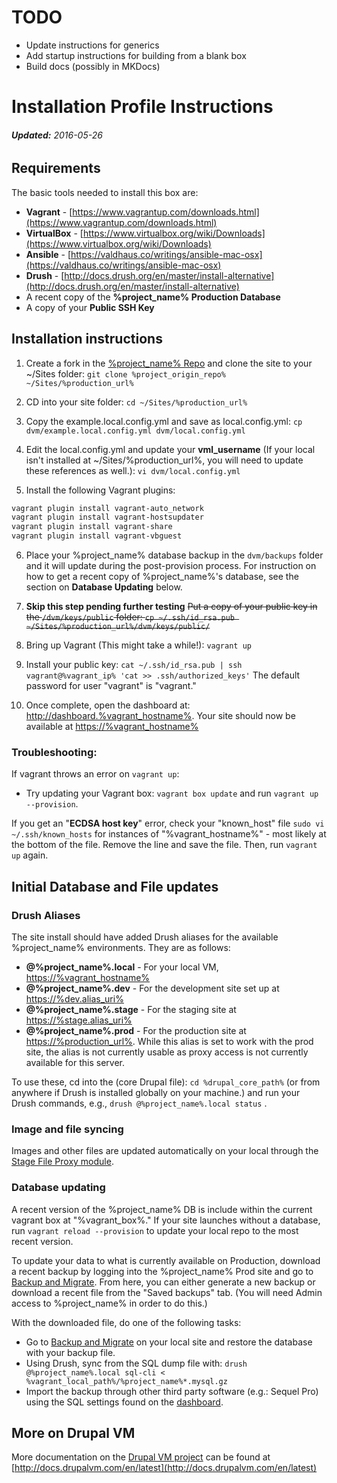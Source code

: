 # TODO 
- Update instructions for generics
- Add startup instructions for building from a blank box
- Build docs (possibly in MKDocs)



Installation Profile Instructions
=================================
###### **Updated:** _2016-05-26_


## Requirements

The basic tools needed to install this box are:

* **Vagrant** - [https://www.vagrantup.com/downloads.html](https://www.vagrantup.com/downloads.html)
* **VirtualBox** - [https://www.virtualbox.org/wiki/Downloads](https://www.virtualbox.org/wiki/Downloads)
* **Ansible** - [https://valdhaus.co/writings/ansible-mac-osx](https://valdhaus.co/writings/ansible-mac-osx)
* **Drush** - [http://docs.drush.org/en/master/install-alternative](http://docs.drush.org/en/master/install-alternative)
* A recent copy of the **%project_name% Production Database**
* A copy of your **Public SSH Key**


## Installation instructions

1. Create a fork in the [%project_name% Repo](%project_upstream_repo%) and clone the site to your ~/Sites folder: `git clone %project_origin_repo% ~/Sites/%production_url%`

2. CD into your site folder: `cd ~/Sites/%production_url%`

3. Copy the example.local.config.yml and save as local.config.yml: `cp dvm/example.local.config.yml dvm/local.config.yml`

4. Edit the local.config.yml and update your **vml_username** (If your local isn't installed at ~/Sites/%production_url%, you will need to update these references as well.): `vi dvm/local.config.yml`

5. Install the following Vagrant plugins: 
```bash
vagrant plugin install vagrant-auto_network
vagrant plugin install vagrant-hostsupdater
vagrant plugin install vagrant-share
vagrant plugin install vagrant-vbguest
```

6. Place your %project_name% database backup in the `dvm/backups` folder and it will update during the post-provision process. 
For instruction on how to get a recent copy of %project_name%'s database, see the section on **Database Updating** below.

7. **Skip this step pending further testing** ~~Put a copy of your public key in the `/dvm/keys/public` folder: `cp ~/.ssh/id_rsa.pub ~/Sites/%production_url%/dvm/keys/public/`~~

8. Bring up Vagrant (This might take a while!): `vagrant up` 

8. Install your public key: `cat ~/.ssh/id_rsa.pub | ssh vagrant@%vagrant_ip% 'cat >> .ssh/authorized_keys'` The default password for user "vagrant" is "vagrant."

9. Once complete, open the dashboard at: [http://dashboard.%vagrant_hostname%](http://dashboard.%vagrant_hostname%). Your site should now be available at [https://%vagrant_hostname%](https://%vagrant_hostname%)

### Troubleshooting: 

If vagrant throws an error on `vagrant up`: 

* Try updating your Vagrant box: `vagrant box update` and run `vagrant up --provision`.

If you get an "**ECDSA host key**" error, check your "known_host" file `sudo vi ~/.ssh/known_hosts` for instances of "%vagrant_hostname%" - most likely at the bottom of the file. Remove the line and save the file. Then, run `vagrant up` again.


## Initial Database and File updates

### Drush Aliases

The site install should have added Drush aliases for the available %project_name% environments. They are as follows: 

* **@%project_name%.local** - For your local VM, [https://%vagrant_hostname%](https://%vagrant_hostname%)
* **@%project_name%.dev** - For the development site set up at [https://%dev.alias_uri%](https://%dev.alias_uri%)
* **@%project_name%.stage** - For the staging site at [https://%stage.alias_uri%](https://%stage.alias_uri%)
* **@%project_name%.prod** -  For the production site at [https://%production_url%](https://%production_url%). While this alias is set to work with the prod site, the alias is not currently usable as proxy access is not currently available for this server.

To use these, cd into the (core Drupal file): `cd %drupal_core_path%` (or from anywhere if Drush is installed globally on your machine.) 
and run your Drush commands, e.g., `drush @%project_name%.local status` .

### Image and file syncing

Images and other files are updated automatically on your local through the [Stage File Proxy module](https://www.drupal.org/project/stage_file_proxy).

### Database updating

A recent version of the %project_name% DB is include within the current vagrant box at "%vagrant_box%." If your site launches without a database, run `vagrant reload --provision` to update your local repo to the most recent version.

To update your data to what is currently available on Production, download a recent backup by logging into the %project_name% Prod site and go to [Backup and Migrate](https://%production_url%/admin/config/system/backup_migrate).
From here, you can either generate a new backup or download a recent file from the "Saved backups" tab. (You will need Admin access to %project_name% in order to do this.)

With the downloaded file, do one of the following tasks:

* Go to [Backup and Migrate](https://%vagrant_hostname%/admin/config/system/backup_migrate) on your local site and restore the database with your backup file.
* Using Drush, sync from the SQL dump file with: `drush @%project_name%.local sql-cli < %vagrant_local_path%/%project_name%*.mysql.gz`
* Import the backup through other third party software (e.g.: Sequel Pro) using the SQL settings found on the [dashboard](http://dashboard.%vagrant_hostname%).


## More on Drupal VM

More documentation on the [Drupal VM project](http://www.drupalvm.com) can be found at [http://docs.drupalvm.com/en/latest](http://docs.drupalvm.com/en/latest)
